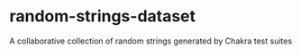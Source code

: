 # random-strings-dataset
A collaborative collection of random strings generated by Chakra test suites
